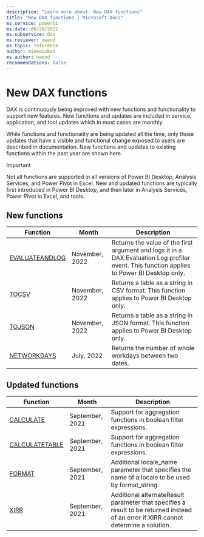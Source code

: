 ```yaml
---
description: "Learn more about: New DAX functions"
title: "New DAX functions | Microsoft Docs"
ms.service: powerbi 
ms.date: 06/20/2022
ms.subservice: dax 
ms.reviewer: owend
ms.topic: reference
author: minewiskan
ms.author: owend 
recommendations: false
---
```

# New DAX functions

DAX is continuously being improved with new functions and functionality to support new features. New functions and updates are included in service, application, and tool updates which in most cases are monthly.

While functions and functionality are being updated all the time, only those updates that have a visible and functional change exposed to users are described in documentation. New functions and updates to existing functions within the past year are shown here.

> [!IMPORTANT]
> Not all functions are supported in all versions of Power BI Desktop, Analysis Services, and Power Pivot in Excel. New and updated functions are typically first introduced in Power BI Desktop, and then later in Analysis Services, Power Pivot in Excel, and tools.
  
## New functions

|Function  |Month  | Description |
|---------|---------|---------|
|[EVALUATEANDLOG](evaluateandlog-function-dax.md)| November, 2022 |  Returns the value of the first argument and logs it in a DAX Evaluation Log profiler event. This function applies to Power BI Desktop only.  |
|[TOCSV](tocsv-function-dax.md) | November, 2022 |  Returns a table as a string in CSV format. This function applies to Power BI Desktop only. |
|[TOJSON](tojson-function-dax.md) | November, 2022 |  Returns a table as a string in JSON format. This function applies to Power BI Desktop only. |
|[NETWORKDAYS](networkdays-dax.md)| July, 2022 |  Returns the number of whole workdays between two dates. |


## Updated functions

|Function  | Month  |Description|
|---------|---------|---------|
|[CALCULATE](calculate-function-dax.md)| September, 2021 |Support for aggregation functions in boolean filter expressions.|
|[CALCULATETABLE](calculatetable-function-dax.md)| September, 2021 |Support for aggregation functions in boolean filter expressions.|
|[FORMAT](format-function-dax.md)| September, 2021 |Additional locale_name parameter that specifies the name of a locale to be used by format_string.|
|[XIRR](xirr-function-dax.md)| September, 2021 |Additional alternateResult parameter that specifies a result to be returned instead of an error if XIRR cannot determine a solution.|
